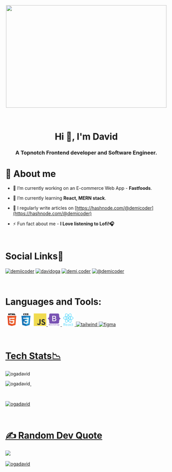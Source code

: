 <p align="center"><img src="https://camo.githubusercontent.com/cae12fddd9d6982901d82580bdf321d81fb299141098ca1c2d4891870827bf17/68747470733a2f2f6d69726f2e6d656469756d2e636f6d2f6d61782f313336302f302a37513379765349765f7430696f4a2d5a2e676966" width="500" height="320"/></p>

<br/>

<h1 align="center">Hi 👋, I'm David</h1>
<h3 align="center">A Topnotch Frontend developer and Software Engineer.</h3>

# 🚀 About me
- 🔭 I’m currently working on an E-commerce Web App - **Fastfoods**.

- 🌱 I’m currently learning **React, MERN stack**.

- 📝 I regularly write articles on [https://hashnode.com/@demicoder](https://hashnode.com/@demicoder)

- ⚡ Fun fact about me - **I Love listening to Lofi!🎧**
<br/>
<h1 align="left">Social Links🔗</h1>
<p align="left">
<a href="https://twitter.com/demiicoder" target="blank"><img align="center" src="https://raw.githubusercontent.com/rahuldkjain/github-profile-readme-generator/master/src/images/icons/Social/twitter.svg" alt="demiicoder" height="30" width="40" /></a>
<a href="https://linkedin.com/in/davidoga" target="blank"><img align="center" src="https://raw.githubusercontent.com/rahuldkjain/github-profile-readme-generator/master/src/images/icons/Social/linked-in-alt.svg" alt="davidoga" height="30" width="40" /></a>
<a href="https://instagram.com/demi,coder" target="blank"><img align="center" src="https://raw.githubusercontent.com/rahuldkjain/github-profile-readme-generator/master/src/images/icons/Social/instagram.svg" alt="demi,coder" height="30" width="40" /></a>
<a href="https://hashnode.com/@demicoder" target="blank"><img align="center" src="https://raw.githubusercontent.com/rahuldkjain/github-profile-readme-generator/master/src/images/icons/Social/hashnode.svg" alt="@demicoder" height="30" width="40" /></a>
</p>
<br/>
<h1 align="left">Languages and Tools:</h1>
<p align="left"> <img src="https://raw.githubusercontent.com/devicons/devicon/master/icons/html5/html5-original-wordmark.svg" alt="html5" width="40" height="40"/> <img src="https://raw.githubusercontent.com/devicons/devicon/master/icons/css3/css3-original-wordmark.svg" alt="css3" width="40" height="40"/> <a href="https://developer.mozilla.org/en-US/docs/Web/JavaScript" target="_blank" rel="noreferrer"> <img src="https://raw.githubusercontent.com/devicons/devicon/master/icons/javascript/javascript-original.svg" alt="javascript" width="40" height="40"/> </a> <a href="https://getbootstrap.com" target="_blank" rel="noreferrer"> <img src="https://raw.githubusercontent.com/devicons/devicon/master/icons/bootstrap/bootstrap-plain-wordmark.svg" alt="bootstrap" width="40" height="40"/> </a> <a href="https://www.w3schools.com/css/" target="_blank" rel="noreferrer">  </a>  </a> <a href="https://www.w3.org/html/" target="_blank" rel="noreferrer"> </a>  <a href="https://reactjs.org/" target="_blank" rel="noreferrer"> <img src="https://raw.githubusercontent.com/devicons/devicon/master/icons/react/react-original-wordmark.svg" alt="react" width="40" height="40"/> </a> <a href="https://tailwindcss.com/" target="_blank" rel="noreferrer"> <img src="https://www.vectorlogo.zone/logos/tailwindcss/tailwindcss-icon.svg" alt="tailwind" width="40" height="40"/> </a> <a href="https://www.figma.com/" target="_blank" rel="noreferrer"> <img src="https://www.vectorlogo.zone/logos/figma/figma-icon.svg" alt="figma" width="40" height="40"/></p>
<br/>
<h1>Tech Stats📉</h1>
<p><img align="left" src="https://github-readme-stats.vercel.app/api/top-langs?username=ogadavid&show_icons=true&locale=en&layout=compact" alt="ogadavid" /></p><br/>

<p>&nbsp;<img align="left" src="https://github-readme-stats.vercel.app/api?username=ogadavid&show_icons=true&locale=en" alt="ogadavid" /></p><br/>

<p><img align="center" src="https://github-readme-streak-stats.herokuapp.com/?user=ogadavid&" alt="ogadavid" /></p>
<br/>

# ✍️ Random Dev Quote
![](https://quotes-github-readme.vercel.app/api?type=horizontal&theme=dark)

<p align="left"> <img src="https://komarev.com/ghpvc/?username=ogadavid&label=Profile%20views&color=0e75b6&style=flat" alt="ogadavid" /> </p>

